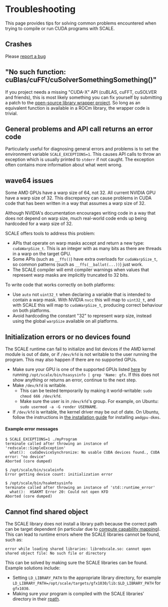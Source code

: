 # Troubleshooting

This page provides tips for solving common problems encountered when trying 
to compile or run CUDA programs with SCALE.

## Crashes

Please [report a bug](../contact/report-a-bug.md)

## "No such function: cuBlas/cuFFt/cuSolverSomethingSomething()"

If you project needs a missing "CUDA-X" API (cuBLAS, cuFFT, cuSOLVER and
friends), this is most likely something you can fix yourself by submitting a
patch to the [open-source library wrapper project](https://github.com/spectral-compute/scale-library-wrappers).
So long as an equivalent function is available in a ROCm library, the wrapper
code is trivial.

## General problems and API call returns an error code

Particularly useful for diagnosing general errors and problems is to set the environment variable `SCALE_EXCEPTIONS=1`.
This causes API calls to throw an exception which is usually printed to `stderr` if not caught. The exception often
contains more information about what went wrong.

## wave64 issues

Some AMD GPUs have a warp size of 64, not 32. All current NVIDIA GPU have a 
warp size of 32. This discrepancy can cause problems in CUDA code that has 
been written in a way that assumes a warp size of 32.

Although NVIDIA's documentation encourages writing code in a way that does 
not depend on warp size, much real-world code ends up being hardcoded for a warp
size of 32.

SCALE offers tools to address this problem:

- APIs that operate on warp masks accept and return a new type: 
  `cudaWarpSize_t`. This is an integer with as many bits as there are 
  threads in a warp on the target GPU.
- Some APIs (such as `__ffs()`) have extra overloads for `cudaWarpSize_t`, so
  common patterns (such as `__ffs(__ballot(...))`) just work.
- The SCALE compiler will emit compiler warnings when values that represent 
  warp masks are implicitly truncated to 32 bits.

To write code that works correctly on both platforms:

- Use `auto` not `uint32_t` when declaring a variable that is intended to 
  contain a warp mask. With NVIDIA `nvcc` this will map to `uint32_t`, and 
  with SCALE this will map to `cudaWarpSize_t`, producing correct behaviour 
  on both platforms.
- Avoid hardcoding the constant "32" to represent warp size, instead using 
  the global `warpSize` available on all platforms.

## Initialization errors or no devices found

The SCALE runtime can fail to initialize and list devices if the AMD kernel module is out of date, or if `/dev/kfd` is
not writable to the user running the program. This may also happen if there are no supported GPUs.

 - Make sure your GPU is one of the supported GPUs listed [here](../README.md) by running
  `/opt/scale/bin/hsasysinfo | grep 'Name: gfx`. If this does not show anything or returns an error, continue to the
   next step.
 - Make `/dev/kfd` is writable.
    - This can be tested temporarily by making it world-writable: `sudo chmod 666 /dev/kfd`.
    - Make sure the user is in `/dev/kfd`'s group. For example, on Ubuntu: `sudo usermod -a -G render USERNAME`.
 - If `/dev/kfd` is writable, the kernel driver may be out of date. On Ubuntu, follow the instructions in
   [the installation guide](../how-to-install.md) for installing `amdgpu-dkms`.

#### Example error messages

```
$ SCALE_EXCEPTIONS=1 ./myProgram
terminate called after throwing an instance of 'redscale::SimpleException'
  what():  cudaDeviceSynchronize: No usable CUDA devices found., CUDA error: "no device"
Aborted (core dumped)
```

```
$ /opt/scale/bin/scaleinfo
Error getting device count: initialization error
```

```
$ /opt/scale/bin/hsakmtsysinfo
terminate called after throwing an instance of 'std::runtime_error'
  what():  HSAKMT Error 20: Could not open KFD
Aborted (core dumped)
```

## Cannot find shared object

The SCALE library does not install a library path because the correct path can be target dependent (in particular due to
[compute capability mapping](../compute-capabilities.md)). This can lead to runtime errors where the SCALE libraries
cannot be found, such as:

```
error while loading shared libraries: libredscale.so: cannot open shared object file: No such file or directory
```

This can be solved by making sure the SCALE libraries can be found. Example solutions include:
 - Setting `LD_LIBRARY_PATH` to the appropriate library directory, for example
   `LD_LIBRARY_PATH=/opt/scale/targets/gfx1030/lib:$LD_LIBRARY_PATH` for `gfx1030`.
 - Making sure your program is compiled with the SCALE libraries' directory in their
   [rpath](https://en.wikipedia.org/wiki/Rpath).
